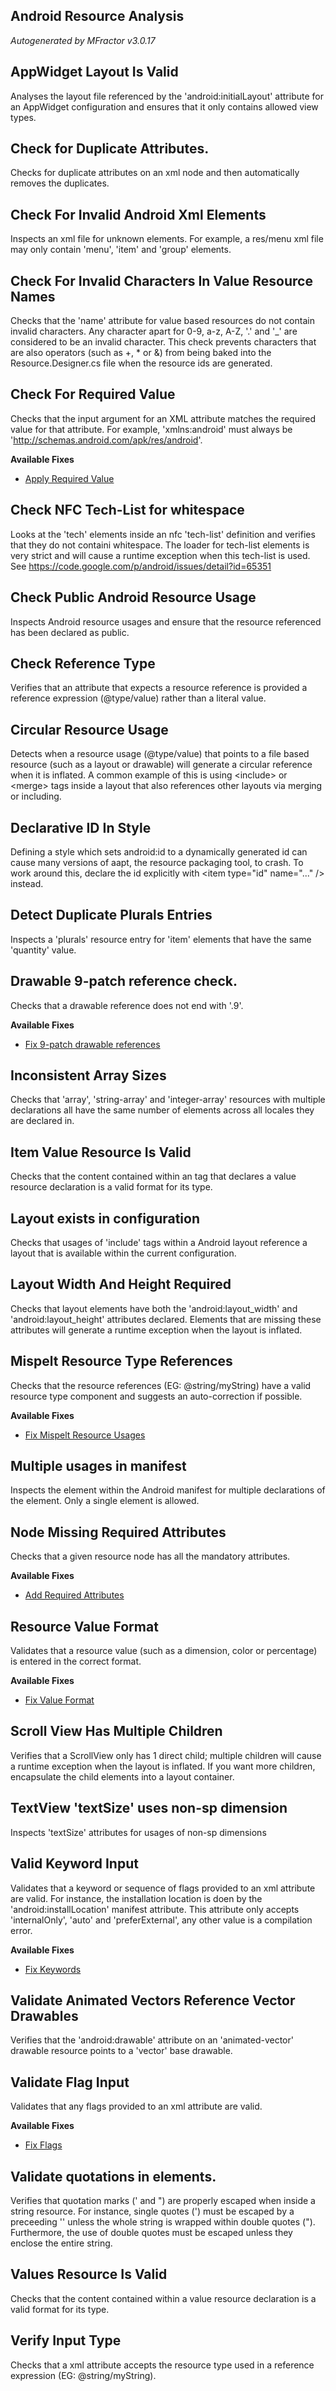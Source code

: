 ## Android Resource Analysis
*Autogenerated by MFractor v3.0.17*
## AppWidget Layout Is Valid

Analyses the layout file referenced by the 'android:initialLayout' attribute for an AppWidget configuration and ensures that it only contains allowed view types.


## Check for Duplicate Attributes.

Checks for duplicate attributes on an xml node and then automatically removes the duplicates.


## Check For Invalid Android Xml Elements

Inspects an xml file for unknown elements. For example, a res/menu xml file may only contain 'menu', 'item' and 'group' elements.


## Check For Invalid Characters In Value Resource Names

Checks that the 'name' attribute for value based resources do not contain invalid characters. Any character apart for 0-9, a-z, A-Z, '.' and '_' are considered to be an invalid character. This check prevents characters that are also operators (such as +, * or &) from being baked into the Resource.Designer.cs file when the resource ids are generated.


## Check For Required Value

Checks that the input argument for an XML attribute matches the required value for that attribute. For example, 'xmlns:android' must always be 'http://schemas.android.com/apk/res/android'.

**Available Fixes**

 * [Apply Required Value](/code-actions/android-resources/fix.md#apply-required-value)


## Check NFC Tech-List for whitespace

Looks at the 'tech' elements inside an nfc 'tech-list' definition and verifies that they do not containi whitespace. The loader for tech-list elements is very strict and will cause a runtime exception when this tech-list is used. See https://code.google.com/p/android/issues/detail?id=65351


## Check Public Android Resource Usage

Inspects Android resource usages and ensure that the resource referenced has been declared as public.


## Check Reference Type

Verifies that an attribute that expects a resource reference is provided a reference expression (@type/value) rather than a literal value.


## Circular Resource Usage

Detects when a resource usage (@type/value) that points to a file based resource (such as a layout or drawable) will generate a circular reference when it is inflated. A common example of this is using &lt;include&gt; or &lt;merge&gt; tags inside a layout that also references other layouts via merging or including.


## Declarative ID In Style

Defining a style which sets android:id to a dynamically generated id can cause many versions of aapt, the resource packaging tool, to crash. To work around this, declare the id explicitly with &lt;item type="id" name="..." /&gt; instead.


## Detect Duplicate Plurals Entries

Inspects a 'plurals' resource entry for 'item' elements that have the same 'quantity' value.


## Drawable 9-patch reference check.

Checks that a drawable reference does not end with '.9'.

**Available Fixes**

 * [Fix 9-patch drawable references](/code-actions/android-resources/fix.md#fix-9-patch-drawable-references)


## Inconsistent Array Sizes

Checks that 'array', 'string-array' and 'integer-array' resources with multiple declarations all have the same number of elements across all locales they are declared in.


## Item Value Resource Is Valid

Checks that the content contained within an <item> tag that declares a value resource declaration is a valid format for its type.


## Layout <include> exists in configuration

Checks that usages of 'include' tags within a Android layout reference a layout that is available within the current configuration.


## Layout Width And Height Required

Checks that layout elements have both the 'android:layout_width' and 'android:layout_height' attributes declared. Elements that are missing these attributes will generate a runtime exception when the layout is inflated.


## Mispelt Resource Type References

Checks that the resource references (EG: @string/myString) have a valid resource type component and suggests an auto-correction if possible.

**Available Fixes**

 * [Fix Mispelt Resource Usages](/code-actions/android-resources/fix.md#fix-mispelt-resource-usages)


## Multiple <uses-sdk> usages in manifest

Inspects the <application> element within the Android manifest for multiple declarations of the <uses-sdk> element. Only a single <uses-sdk> element is allowed.


## Node Missing Required Attributes

Checks that a given resource node has all the mandatory attributes.

**Available Fixes**

 * [Add Required Attributes](/code-actions/android-resources/fix.md#add-required-attributes)


## Resource Value Format

Validates that a resource value (such as a dimension, color or percentage) is entered in the correct format.

**Available Fixes**

 * [Fix Value Format](/code-actions/android-resources/fix.md#fix-value-format)


## Scroll View Has Multiple Children

Verifies that a ScrollView only has 1 direct child; multiple children will cause a runtime exception when the layout is inflated. If you want more children, encapsulate the child elements into a layout container.


## TextView 'textSize' uses non-sp dimension

Inspects 'textSize' attributes for usages of non-sp dimensions


## Valid Keyword Input

Validates that a keyword or sequence of flags provided to an xml attribute are valid. For instance, the installation location is doen by the 'android:installLocation' manifest attribute. This attribute only accepts 'internalOnly', 'auto' and 'preferExternal', any other value is a compilation error.

**Available Fixes**

 * [Fix Keywords](/code-actions/android-resources/fix.md#fix-keywords)


## Validate Animated Vectors Reference Vector Drawables

Verifies that the 'android:drawable' attribute on an 'animated-vector' drawable resource points to a 'vector' base drawable.


## Validate Flag Input

Validates that any flags provided to an xml attribute are valid.

**Available Fixes**

 * [Fix Flags](/code-actions/android-resources/fix.md#fix-flags)


## Validate quotations in <string> elements.

Verifies that quotation marks (' and ") are properly escaped when inside a string resource. For instance, single quotes (') must be escaped by a preceeding '\' unless the whole string is wrapped within double quotes ("). Furthermore, the use of double quotes must be escaped unless they enclose the entire string.


## Values Resource Is Valid

Checks that the content contained within a value resource declaration is a valid format for its type.


## Verify Input Type

Checks that a xml attribute accepts the resource type used in a reference expression (EG: @string/myString).


